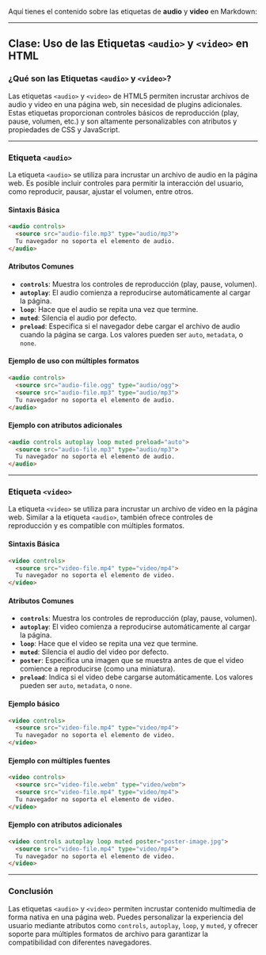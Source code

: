 Aquí tienes el contenido sobre las etiquetas de **audio** y **video** en Markdown:

---

## **Clase: Uso de las Etiquetas `<audio>` y `<video>` en HTML**

### **¿Qué son las Etiquetas `<audio>` y `<video>`?**
Las etiquetas `<audio>` y `<video>` de HTML5 permiten incrustar archivos de audio y video en una página web, sin necesidad de plugins adicionales. Estas etiquetas proporcionan controles básicos de reproducción (play, pause, volumen, etc.) y son altamente personalizables con atributos y propiedades de CSS y JavaScript.

---

### **Etiqueta `<audio>`**

La etiqueta `<audio>` se utiliza para incrustar un archivo de audio en la página web. Es posible incluir controles para permitir la interacción del usuario, como reproducir, pausar, ajustar el volumen, entre otros.

#### **Sintaxis Básica**

```html
<audio controls>
  <source src="audio-file.mp3" type="audio/mp3">
  Tu navegador no soporta el elemento de audio.
</audio>
```

#### **Atributos Comunes**

- **`controls`**: Muestra los controles de reproducción (play, pause, volumen).
- **`autoplay`**: El audio comienza a reproducirse automáticamente al cargar la página.
- **`loop`**: Hace que el audio se repita una vez que termine.
- **`muted`**: Silencia el audio por defecto.
- **`preload`**: Especifica si el navegador debe cargar el archivo de audio cuando la página se carga. Los valores pueden ser `auto`, `metadata`, o `none`.

#### **Ejemplo de uso con múltiples formatos**

```html
<audio controls>
  <source src="audio-file.ogg" type="audio/ogg">
  <source src="audio-file.mp3" type="audio/mp3">
  Tu navegador no soporta el elemento de audio.
</audio>
```

#### **Ejemplo con atributos adicionales**

```html
<audio controls autoplay loop muted preload="auto">
  <source src="audio-file.mp3" type="audio/mp3">
  Tu navegador no soporta el elemento de audio.
</audio>
```

---

### **Etiqueta `<video>`**

La etiqueta `<video>` se utiliza para incrustar un archivo de video en la página web. Similar a la etiqueta `<audio>`, también ofrece controles de reproducción y es compatible con múltiples formatos.

#### **Sintaxis Básica**

```html
<video controls>
  <source src="video-file.mp4" type="video/mp4">
  Tu navegador no soporta el elemento de video.
</video>
```

#### **Atributos Comunes**

- **`controls`**: Muestra los controles de reproducción (play, pause, volumen).
- **`autoplay`**: El video comienza a reproducirse automáticamente al cargar la página.
- **`loop`**: Hace que el video se repita una vez que termine.
- **`muted`**: Silencia el audio del video por defecto.
- **`poster`**: Especifica una imagen que se muestra antes de que el video comience a reproducirse (como una miniatura).
- **`preload`**: Indica si el video debe cargarse automáticamente. Los valores pueden ser `auto`, `metadata`, o `none`.

#### **Ejemplo básico**

```html
<video controls>
  <source src="video-file.mp4" type="video/mp4">
  Tu navegador no soporta el elemento de video.
</video>
```

#### **Ejemplo con múltiples fuentes**

```html
<video controls>
  <source src="video-file.webm" type="video/webm">
  <source src="video-file.mp4" type="video/mp4">
  Tu navegador no soporta el elemento de video.
</video>
```

#### **Ejemplo con atributos adicionales**

```html
<video controls autoplay loop muted poster="poster-image.jpg">
  <source src="video-file.mp4" type="video/mp4">
  Tu navegador no soporta el elemento de video.
</video>
```

---

### **Conclusión**

Las etiquetas `<audio>` y `<video>` permiten incrustar contenido multimedia de forma nativa en una página web. Puedes personalizar la experiencia del usuario mediante atributos como `controls`, `autoplay`, `loop`, y `muted`, y ofrecer soporte para múltiples formatos de archivo para garantizar la compatibilidad con diferentes navegadores.
